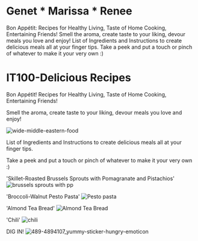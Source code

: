 # Genet * Marissa * Renee

Bon Appétit: Recipes for Healthy Living, Taste of Home Cooking, Entertaining Friends!  Smell the aroma, create taste to your liking, devour meals you love and enjoy! List of Ingredients and Instructions to create delicious meals all at your finger tips. Take a peek and put a touch or pinch of whatever to make it your very own :)

# IT100-Delicious Recipes

Bon Appétit! Recipes for Healthy Living, Taste of Home Cooking, Entertaining Friends! 

Smell the aroma, create taste to your liking, devour meals you love and enjoy! 

![wide-middle-eastern-food](https://user-images.githubusercontent.com/94158648/141925708-5e0eeef7-bc15-4913-aa6a-c52c8e9572d1.jpg)

List of Ingredients and Instructions to create delicious meals all at your finger tips. 

Take a peek and put a touch or pinch of whatever to make it your very own :)

'Skillet-Roasted Brussels Sprouts with Pomagranate and Pistachios'
![brussels sprouts with pp](https://user-images.githubusercontent.com/94158648/141927117-5187f130-6cd6-439f-a767-6dcc4755f4fb.jpg)

'Broccoli-Walnut Pesto Pasta'
![Pesto pasta](https://user-images.githubusercontent.com/94158648/141927156-0e839623-7509-4407-a353-7012a594c34f.jpg)

'Almond Tea Bread'
![Almond Tea Bread](https://user-images.githubusercontent.com/94158648/141927166-0fe25bc4-1eb0-4b0c-a972-03957c85cd4d.jpeg)


'Chili'
![chili](https://user-images.githubusercontent.com/94158648/141927358-62eb81cf-83b5-4d66-a92c-8c1a51212ca9.png)


DIG IN!
![489-4894107_yummy-sticker-hungry-emoticon](https://user-images.githubusercontent.com/94158648/141928155-26ae5cc2-b923-48ad-a085-3bcffa6c706e.png)

